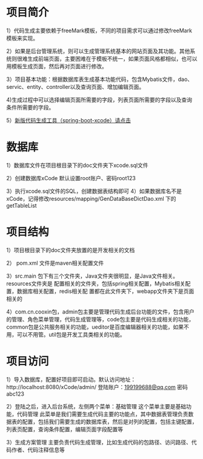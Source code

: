 # 项目简介
1）代码生成主要依赖于freeMark模板，不同的项目需求可以通过修改freeMark模板来实现。

2）如果是后台管理系统，则可以生成管理系统基本的网站页面及其功能。其他系统则很难生成前端页面，主要困难在于模板不统一，如果页面风格都相似，也可以用模板生成页面，然后再对页面进行修改。

3）项目基本功能：根据数据库表生成基本功能代码，包含Mybatis文件，dao、servic、entity、controller以及查询页面、增加编辑页面。

4)生成过程中可以选择编辑页面所需要的字段，列表页面所需要的字段以及查询条件所需要的字段。

5）[新版代码生成工具（spring-boot-xcode）请点击](https://github.com/airufei/spring-boot-xcode)

# 数据库
1）数据库文件在项目根目录下的doc文件夹下xcode.sql文件

2）创建数据库xCode 默认设置root账户、密码root123

3）执行xcode.sql文件的SQL，创建数据表结构即可
4）如果数据库名不是xCode，记得修改resources/mapping/GenDataBaseDictDao.xml 下的 getTableList
# 项目结构
1）项目根目录下的doc文件夹放置的是开发相关的文档

2） pom.xml 文件是maven相关配置文件

3）src.main 包下有三个文件夹，Java文件夹很明显，是Java文件相关。   resources文件夹是  配置相关的文件夹，包括spring相关配置，Mybatis相关配置，数据库相关配置，redis相关配     置都在此文件夹下，webapp文件夹下是页面相关的

4）com.cn.cooxin包，admin包主要是管理代码生成后台功能的文件，包含用户的管理、角色菜单管理，代码生成管理等，code包主要是代码生成相关的功能，common包是公共服务相关的功能，ueditor是百度编辑器相关的功能，如果不用，可以不用管。util包是开发工具类相关的功能。
  
# 项目访问
1）导入数据库，配置好项目即可启动。默认访问地址：http://localhost:8080/xCode/admin/ 登陆账户：199199688@qq.com 密码 abc123

2）登陆之后，进入后台系统，左侧两个菜单：基础管理 这个菜单主要是基础功能，代码管理 此菜单是我们需要生成代码主要的功能点，其中数据表管理负责数据表的配置，包括我们需要生成的数据库表，然后是对列的配置，包括主键配置，列表页配置，查询条件配置，编辑页面字段配置等

3）生成方案管理 主要负责代码生成管理，比如生成代码的包路径、访问路径、代码作者、代码注释信息等
